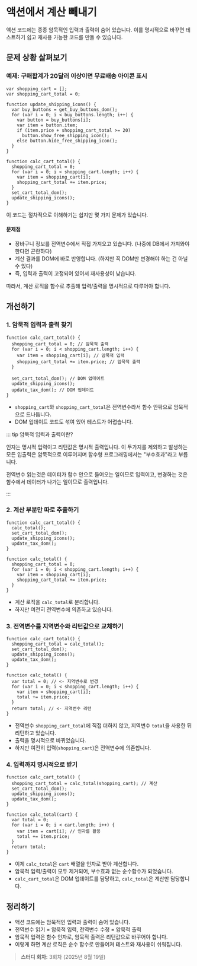 # 액션에서 계산 빼내기

액션 코드에는 종종 암묵적인 입력과 출력이 숨어 있습니다.
이를 명시적으로 바꾸면 테스트하기 쉽고 재사용 가능한 코드를 만들 수 있습니다.

## 문제 상황 살펴보기

### 예제: 구매합계가 20달러 이상이면 무료배송 아이콘 표시

```tsx
var shopping_cart = [];
var shopping_cart_total = 0;

function update_shipping_icons() {
  var buy_buttons = get_buy_buttons_dom();
  for (var i = 0; i < buy_buttons.length; i++) {
    var button = buy_buttons[i];
    var item = button.item;
    if (item.price + shopping_cart_total >= 20)
      button.show_free_shipping_icon();
    else button.hide_free_shipping_icon();
  }
}

function calc_cart_total() {
  shopping_cart_total = 0;
  for (var i = 0; i < shopping_cart.length; i++) {
    var item = shopping_cart[i];
    shopping_cart_total += item.price;
  }
  set_cart_total_dom();
  update_shipping_icons();
}
```

이 코드는 절차적으로 이해하기는 쉽지만 몇 가지 문제가 있습니다.

#### 문제점

- 장바구니 정보를 전역변수에서 직접 가져오고 있습니다. (나중에 DB에서 가져와야 한다면 곤란하다)
- 계산 결과를 DOM에 바로 반영합니다. (하지만 꼭 DOM만 변경해야 하는 건 아닐 수 있다)
- 즉, 입력과 출력이 고정되어 있어서 재사용성이 낮습니다.

따라서, 계산 로직을 함수로 추출해 입력/출력을 명시적으로 다루어야 합니다.

## 개선하기

### 1. 암묵적 입력과 출력 찾기

```tsx
function calc_cart_total() {
  shopping_cart_total = 0; // 암묵적 출력
  for (var i = 0; i < shopping_cart.length; i++) {
    var item = shopping_cart[i]; // 암묵적 입력
    shopping_cart_total += item.price; // 암묵적 출력
  }

  set_cart_total_dom(); // DOM 업데이트
  update_shipping_icons();
  update_tax_dom(); // DOM 업데이트
}
```

- `shopping_cart`와 `shopping_cart_total`은 전역변수라서 함수 안팎으로 암묵적으로 드나듭니다.
- DOM 업데이트 코드도 섞여 있어 테스트가 어렵습니다.

::: tip 암묵적 입력과 출력이란?

인자는 명시적 입력이고 리턴값은 명시적 출력입니다. 이 두가지를 제외하고 발생하는 모든 입출력은 암묵적으로 이루어지며 함수형 프로그래밍에서는 "부수효과"라고 부릅니다.

전역변수 읽는것은 데이터가 함수 안으로 들어오는 일이므로 입력이고, 변경하는 것은 함수에서 데이터가 나가는 일이므로 출력입니다.

:::

### 2. 계산 부분만 따로 추출하기

```tsx{2,8-14}
function calc_cart_total() {
  calc_total();
  set_cart_total_dom();
  update_shipping_icons();
  update_tax_dom();
}

function calc_total() {
  shopping_cart_total = 0;
  for (var i = 0; i < shopping_cart.length; i++) {
    var item = shopping_cart[i];
    shopping_cart_total += item.price;
  }
}
```

- 계산 로직을 `calc_total`로 분리합니다.
- 하지만 여전히 전역변수에 의존하고 있습니다.

### 3. 전역변수를 지역변수와 리턴값으로 교체하기

```tsx{2,9,14}
function calc_cart_total() {
  shopping_cart_total = calc_total();
  set_cart_total_dom();
  update_shipping_icons();
  update_tax_dom();
}

function calc_total() {
  var total = 0; // <- 지역변수로 변경
  for (var i = 0; i < shopping_cart.length; i++) {
    var item = shopping_cart[i];
    total += item.price;
  }
  return total; // <- 지역변수 리턴
}
```

- 전역변수 `shopping_cart_total`에 직접 더하지 않고, 지역변수 `total`을 사용한 뒤 리턴하고 있습니다.
- 출력을 명시적으로 바뀌었습니다.
- 하지만 여전히 입력(`shopping_cart`)은 전역변수에 의존합니다.

### 4. 입력까지 명시적으로 받기

```tsx{2,10,11}
function calc_cart_total() {
  shopping_cart_total = calc_total(shopping_cart); // 계산
  set_cart_total_dom();
  update_shipping_icons();
  update_tax_dom();
}

function calc_total(cart) {
  var total = 0;
  for (var i = 0; i < cart.length; i++) {
    var item = cart[i]; // 인자를 활용
    total += item.price;
  }
  return total;
}
```

- 이제 `calc_total`은 `cart` 배열을 인자로 받아 계산합니다.
- 암묵적 입력/출력이 모두 제거되어, 부수효과 없는 순수함수가 되었습니다.
- `calc_cart_total`은 DOM 업데이트를 담당하고, `calc_total`은 계산만 담당합니다.

## 정리하기

- 액션 코드에는 암묵적인 입력과 출력이 숨어 있습니다.
- 전역변수 읽기 = 암묵적 입력, 전역변수 수정 = 암묵적 출력
- 암묵적 입력은 함수 인자로, 암묵적 출력은 리턴값으로 바꾸어야 합니다.
- 이렇게 하면 계산 로직은 순수 함수로 만들어져 테스트와 재사용이 쉬워집니다.

> **스터디 회차:** 3회차 (2025년 8월 19일)
